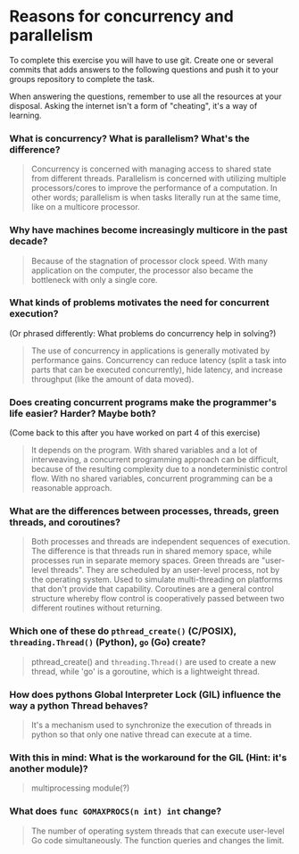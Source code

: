 # Reasons for concurrency and parallelism


To complete this exercise you will have to use git. Create one or several commits that adds answers to the following questions and push it to your groups repository to complete the task.

When answering the questions, remember to use all the resources at your disposal. Asking the internet isn't a form of "cheating", it's a way of learning.

 ### What is concurrency? What is parallelism? What's the difference?
 > Concurrency is concerned with managing access to shared state from different threads. Parallelism is concerned with utilizing multiple processors/cores to improve the performance of a computation. In other words; parallelism is when tasks literally run at the same time, like on a multicore processor. 
 
 ### Why have machines become increasingly multicore in the past decade?
 > Because of the stagnation of processor clock speed. With many application on the computer, the processor also became the bottleneck with only a single core. 
 
 ### What kinds of problems motivates the need for concurrent execution?
 (Or phrased differently: What problems do concurrency help in solving?)
 > The use of concurrency in applications is generally motivated by performance gains. Concurrency can reduce latency (split a task into parts that can be executed concurrently), hide latency, and increase throughput (like the amount of data moved).
 
 ### Does creating concurrent programs make the programmer's life easier? Harder? Maybe both?
 (Come back to this after you have worked on part 4 of this exercise)
 > It depends on the program. With shared variables and a lot of interweaving, a concurrent programming approach can be difficult, because of the resulting complexity due to a nondeterministic control flow. With no shared variables, concurrent programming can be a reasonable approach.  

 
 ### What are the differences between processes, threads, green threads, and coroutines?
 > Both processes and threads are independent sequences of execution. The difference is that threads run in shared memory space, while processes run in separate memory spaces. Green threads are "user-level threads". They are scheduled by an user-level process, not by the operating system. Used to simulate multi-threading on platforms that don't provide that capability. Coroutines are a general control structure whereby flow control is cooperatively passed between two different routines without returning.
 
 ### Which one of these do `pthread_create()` (C/POSIX), `threading.Thread()` (Python), `go` (Go) create?
 > pthread_create() and `threading.Thread()` are used to create a new thread, while 'go' is a goroutine, which is a lightweight thread.
 
 ### How does pythons Global Interpreter Lock (GIL) influence the way a python Thread behaves?
 > It's a mechanism used to synchronize the execution of threads in python so that only one native thread can execute at a time. 
 
 ### With this in mind: What is the workaround for the GIL (Hint: it's another module)?
 > multiprocessing module(?)
 
 ### What does `func GOMAXPROCS(n int) int` change? 
 > The number of operating system threads that can execute user-level Go code simultaneously. The function queries and changes the limit.
